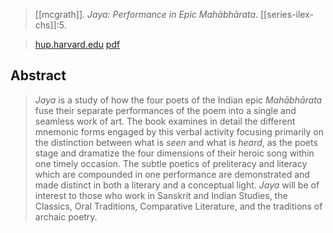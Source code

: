 > [[mcgrath]]. *Jaya: Performance in Epic Mahābhārata*. [[series-ilex-chs]]:5. 

> [hup.harvard.edu](https://www.hup.harvard.edu/catalog.php?isbn=9780674062467)
> [pdf](a/mcgrath2011.pdf)


## Abstract
> _Jaya_ is a study of how the four poets of the Indian epic _Mahābhārata_ fuse their separate performances of the poem into a single and seamless work of art. The book examines in detail the different mnemonic forms engaged by this verbal activity focusing primarily on the distinction between what is _seen_ and what is _heard_, as the poets stage and dramatize the four dimensions of their heroic song within one timely occasion. The subtle poetics of preliteracy and literacy which are compounded in one performance are demonstrated and made distinct in both a literary and a conceptual light. _Jaya_ will be of interest to those who work in Sanskrit and Indian Studies, the Classics, Oral Traditions, Comparative Literature, and the traditions of archaic poetry.